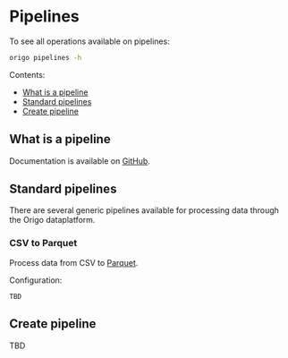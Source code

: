 # Pipelines

To see all operations available on pipelines:
```bash
origo pipelines -h
```

Contents:
* [What is a pipeline](#what-is-a-pipeline)
* [Standard pipelines](#standard-pipelines)
* [Create pipeline](#create-pipeline)

## What is a pipeline
Documentation is available on [GitHub](https://oslokommune.github.io/dataplattform/).

## Standard pipelines
There are several generic pipelines available for processing data through the Origo dataplatform.

### CSV to Parquet
Process data from CSV to [Parquet](https://en.wikipedia.org/wiki/Apache_Parquet).

Configuration:
```
TBD
```

## Create pipeline
TBD
